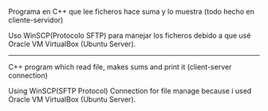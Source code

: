 Programa en C++ que lee ficheros hace suma y lo muestra (todo hecho en cliente-servidor) 

Uso WinSCP(Protocolo SFTP) para manejar los ficheros debido a que usé Oracle VM VirtualBox (Ubuntu Server).

____________________________________________________________________________________________


C++ program which read file, makes sums and print it (client-server connection)

Using WinSCP(SFTP Protocol) Connection for file manage because i used Oracle VM VirtualBox (Ubuntu Server).
